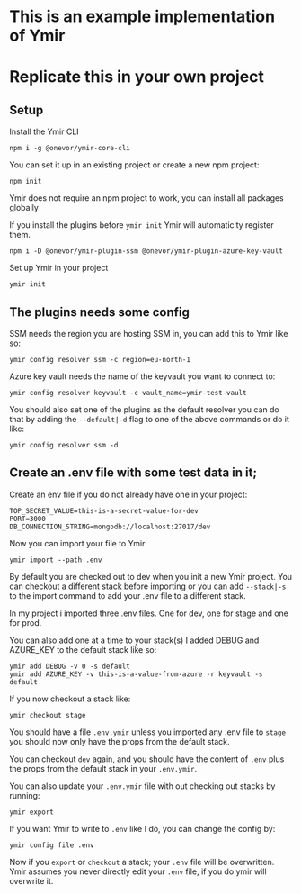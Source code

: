 # This is an example implementation of Ymir

# Replicate this in your own project

## Setup
Install the Ymir CLI
```
npm i -g @onevor/ymir-core-cli
```

You can set it up in an existing project or create a new npm project:
```
npm init
```
Ymir does not require an npm project to work, you can install all packages globally

If you install the plugins before `ymir init` Ymir will automaticity register them.
```
npm i -D @onevor/ymir-plugin-ssm @onevor/ymir-plugin-azure-key-vault
```

Set up Ymir in your project
```
ymir init
```

## The plugins needs some config
SSM needs the region you are hosting SSM in, you can add this to Ymir like so:
```
ymir config resolver ssm -c region=eu-north-1
```
Azure key vault needs the name of the keyvault you want to connect to:
```
ymir config resolver keyvault -c vault_name=ymir-test-vault
```

You should also set one of the plugins as the default resolver you can do that by adding the `--default|-d` flag to one of the above commands or do it like:
```
ymir config resolver ssm -d
```

## Create an .env file with some test data in it;
Create an env file if you do not already have one in your project:
```
TOP_SECRET_VALUE=this-is-a-secret-value-for-dev
PORT=3000
DB_CONNECTION_STRING=mongodb://localhost:27017/dev
```

Now you can import your file to Ymir:
```
ymir import --path .env
```

By default you are checked out to dev when you init a new Ymir project.
You can checkout a different stack before importing or you can add `--stack|-s` to the import command to add your .env file to a different stack.

In my project i imported three .env files. 
One for dev, one for stage and one for prod.

You can also add one at a time to your stack(s)
I added DEBUG and AZURE_KEY to the default stack like so:
```
ymir add DEBUG -v 0 -s default
ymir add AZURE_KEY -v this-is-a-value-from-azure -r keyvault -s default
```

If you now checkout a stack like:
```
ymir checkout stage
```

You should have a file `.env.ymir` unless you imported any .env file to `stage` you should now only have the props from the default stack.

You can checkout `dev` again, and you should have the content of `.env` plus the props from the default stack in your `.env.ymir`.

You can also update your `.env.ymir` file with out checking out stacks by running:
```
ymir export
```

If you want Ymir to write to `.env` like I do, you can change the config by:
```
ymir config file .env
```

Now if you `export` or `checkout` a stack; your `.env` file will be overwritten. Ymir assumes you never directly edit your `.env` file, if you do ymir will overwrite it.
